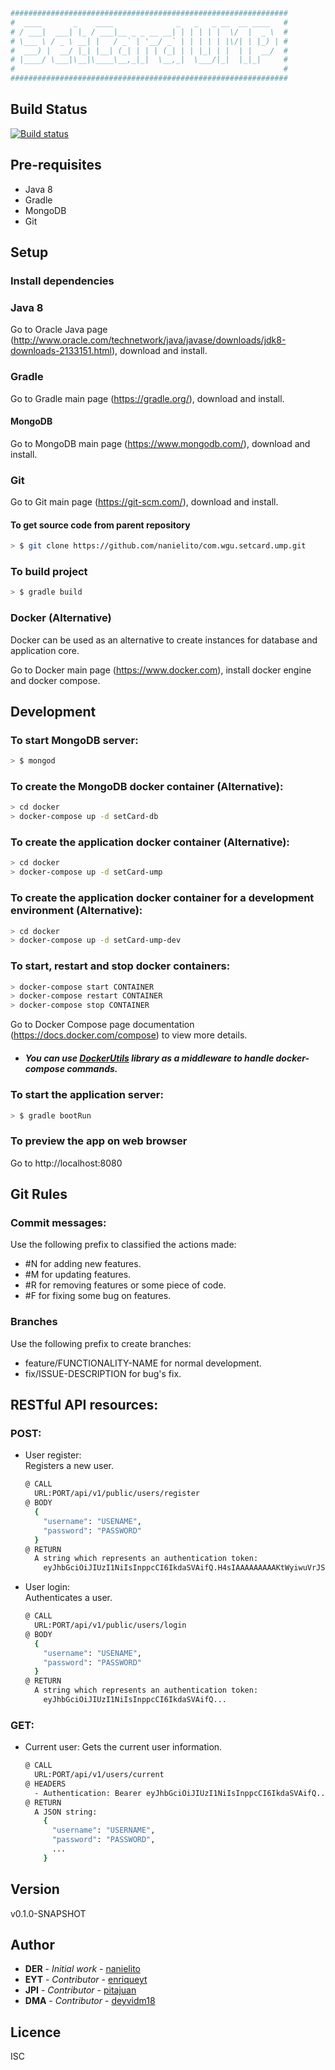 ``` bash
##############################################################
#  ____       _    ____              _   _   _ __  __ ____   #
# / ___|  ___| |_ / ___|__ _ _ __ __| | | | | |  \/  |  _ \  #
# \___ \ / _ \ __| |   / _` | '__/ _` | | | | | |\/| | |_) | #
#  ___) |  __/ |_| |__| (_| | | | (_| | | |_| | |  | |  __/  #
# |____/ \___|\__|\____\__,_|_|  \__,_|  \___/|_|  |_|_|     #
#                                                            #
##############################################################
```

## Build Status
[![Build status](https://travis-ci.org/Nanielito/com.wgu.setcard.ump.svg?master)](https://travis-ci.org/Nanielito)

## Pre-requisites
* Java 8
* Gradle
* MongoDB
* Git 

## Setup

### Install dependencies

### Java 8
Go to Oracle Java page (http://www.oracle.com/technetwork/java/javase/downloads/jdk8-downloads-2133151.html), download and install.

### Gradle
Go to Gradle main page (https://gradle.org/), download and install.

#### MongoDB
Go to MongoDB main page (https://www.mongodb.com/), download and install.

### Git
Go to Git main page (https://git-scm.com/), download and install.

#### To get source code from parent repository
``` bash
> $ git clone https://github.com/nanielito/com.wgu.setcard.ump.git
```

### To build project
``` bash
> $ gradle build
```

### Docker (Alternative)
Docker can be used as an alternative to create instances for database and application core.

Go to Docker main page (https://www.docker.com), install docker engine and docker compose. 

## Development

### To start MongoDB server:         
``` bash
> $ mongod
```

### To create the MongoDB docker container (Alternative):
``` bash
> cd docker
> docker-compose up -d setCard-db
```

### To create the application docker container (Alternative):
``` bash
> cd docker
> docker-compose up -d setCard-ump
```

### To create the application docker container for a development environment (Alternative):
``` bash
> cd docker
> docker-compose up -d setCard-ump-dev
```

### To start, restart and stop docker containers:
``` bash
> docker-compose start CONTAINER
> docker-compose restart CONTAINER
> docker-compose stop CONTAINER
```
Go to Docker Compose page documentation (https://docs.docker.com/compose) to view more details.

* ##### You can use [DockerUtils](https://nanielito.github.io/DockerUtils/) library as a middleware to handle docker-compose commands.

### To start the application server: 
``` bash
> $ gradle bootRun
```

### To preview the app on web browser
Go to http://localhost:8080

## Git Rules

### Commit messages:
Use the following prefix to classified the actions made:
* #N for adding new features.
* #M for updating features.
* #R for removing features or some piece of code.
* #F for fixing some bug on features.

### Branches
Use the following prefix to create branches:
* feature/FUNCTIONALITY-NAME for normal development.
* fix/ISSUE-DESCRIPTION for bug's fix.

## RESTful API resources:

### POST:

* User register:    
  Registers a new user.
  ``` bash
  @ CALL
    URL:PORT/api/v1/public/users/register 
  @ BODY
    { 
      "username": "USENAME", 
      "password": "PASSWORD"
    }
  @ RETURN
    A string which represents an authentication token:
      eyJhbGciOiJIUzI1NiIsInppcCI6IkdaSVAifQ.H4sIAAAAAAAAAKtWyiwuVrJSKk4tSU4sSlHSUcpMLFGyMjQ1Nja3MLU0MtZRSq0ogAhYmBsZgwRKi1OL8hJzU4HaElNyM_OUagEjqHVrRgAAAA.lY_Q1b8db4yDU_Y4ZR99yvriH5n0Pnlrcfe2uWC5eJs
  ```

* User login:    
  Authenticates a user.
  ``` bash
  @ CALL
    URL:PORT/api/v1/public/users/login 
  @ BODY
    { 
      "username": "USENAME", 
      "password": "PASSWORD"
    }
  @ RETURN
    A string which represents an authentication token:
      eyJhbGciOiJIUzI1NiIsInppcCI6IkdaSVAifQ...
  ```

### GET:

* Current user:
  Gets the current user information.
  ``` bash
  @ CALL
    URL:PORT/api/v1/users/current
  @ HEADERS
    - Authentication: Bearer eyJhbGciOiJIUzI1NiIsInppcCI6IkdaSVAifQ...
  @ RETURN
    A JSON string:
      {
        "username": "USERNAME",
        "password": "PASSWORD",
        ...
      }
  ```

## Version
v0.1.0-SNAPSHOT

## Author
* **DER** - *Initial work* - [nanielito](https://github.com/nanielito)
* **EYT** - *Contributor* - [enriqueyt](https://github.com/enriqueyt)
* **JPI** - *Contributor* - [pitajuan](https://github.com/pitajuan)
* **DMA** - *Contributor* - [deyvidm18](https://github.com/deyvidm18)

## Licence
ISC

